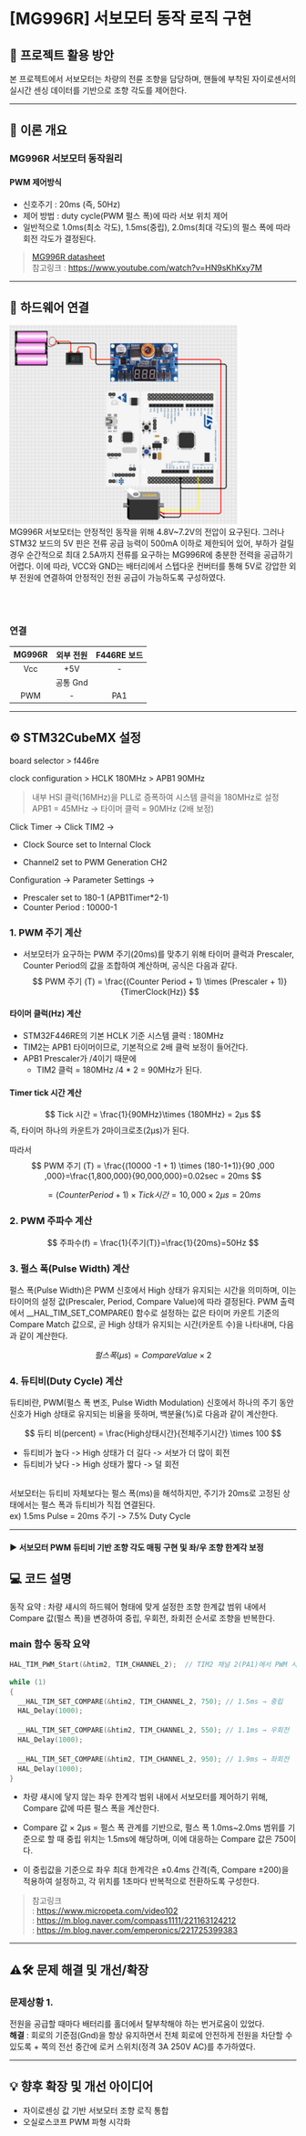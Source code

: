 
# [MG996R] 서보모터 동작 로직 구현

## 🎯 프로젝트 활용 방안
본 프로젝트에서 서보모터는 차량의 전륜 조향을 담당하며, 핸들에 부착된 자이로센서의 실시간 센싱 데이터를 기반으로 조향 각도를 제어한다.

---

## 📖 이론 개요

### MG996R 서보모터 동작원리

#### PWM 제어방식
- 신호주기 : 20ms (즉, 50Hz)
- 제어 방법 : duty cycle(PWM 펄스 폭)에 따라 서보 위치 제어
- 일반적으로 1.0ms(최소 각도), 1.5ms(중립), 2.0ms(최대 각도)의 펄스 폭에 따라 회전 각도가 결정된다.

> [MG996R datasheet](../datasheets/MG996R_datasheet.pdf)<br>
> 참고링크 : https://www.youtube.com/watch?v=HN9sKhKxy7M
---

## 🔌 하드웨어 연결

<img src="../wiring_diagram/servo_motor.png" alt="서보모터 결선도" width="400"/>

<br>
MG996R 서보모터는 안정적인 동작을 위해 4.8V~7.2V의 전압이 요구된다. 그러나 STM32 보드의 5V 핀은 전류 공급 능력이 500mA 이하로 제한되어 있어, 부하가 걸릴 경우 순간적으로 최대 2.5A까지 전류를 요구하는 MG996R에 충분한 전력을 공급하기 어렵다. 이에 따라, VCC와 GND는 배터리에서 스텝다운 컨버터를 통해 5V로 강압한 외부 전원에 연결하여 안정적인 전원 공급이 가능하도록 구성하였다.

<br><br>
### 연결
|MG996R|외부 전원|F446RE 보드|
|:---:|:---:|:---:|
|Vcc|+5V|-|
||공통 Gnd||
|PWM|-|PA1|


---  

## ⚙️ STM32CubeMX 설정
board selector > f446re

clock configuration > HCLK 180MHz > APB1 90MHz<br>
> 내부 HSI 클럭(16MHz)을 PLL로 증폭하여 시스템 클럭을 180MHz로 설정<br>
APB1 = 45MHz → 타이머 클럭 = 90MHz (2배 보정)

Click Timer → Click TIM2 →

- Clock Source set to Internal Clock

- Channel2 set to PWM Generation CH2

Configuration → Parameter Settings →

- Prescaler set to 180-1 (APB1Timer*2-1)
- Counter Period : 10000-1

### 1. PWM 주기 계산
- 서보모터가 요구하는 PWM 주기(20ms)를 맞추기 위해 타이머 클럭과 Prescaler, Counter Period의 값을 조합하여 계산하며, 공식은 다음과 같다.
$$
PWM 주기 (T) = \frac{(Counter Period + 1) \times (Prescaler + 1)}{TimerClock(Hz)}
$$

#### 타이머 클럭(Hz) 계산 
- STM32F446RE의 기본 HCLK 기준 시스템 클럭 : 180MHz<br>
- TIM2는 APB1 타이머이므로, 기본적으로 2배 클럭 보정이 들어간다.
- APB1 Prescaler가 /4이기 때문에 
    - TIM2 클럭 = 180MHz /4 * 2 = 90MHz가 된다.

#### Timer tick 시간 계산
$$
Tick 시간 = \frac{1}{90MHz}\times {180MHz} = 2μs
$$
즉, 타이머 하나의 카운트가 2마이크로초(2μs)가 된다.

따라서 
$$
PWM 주기 (T) = \frac{(10000 -1 + 1) \times (180-1+1)}{90 ,000 ,000}=\frac{1,800,000}{90,000,000}=0.02sec = 20ms
$$

$$
= {(Counter Period + 1)}\times{Tick 시간} = 10,000 \times 2μs = 20ms
$$

### 2. PWM 주파수 계산
$$
주파수(f) = \frac{1}{주기(T)}=\frac{1}{20ms}=50Hz
$$

### 3. 펄스 폭(Pulse Width) 계산
펄스 폭(Pulse Width)은 PWM 신호에서 High 상태가 유지되는 시간을 의미하며, 이는 타이머의 설정 값(Prescaler, Period, Compare Value)에 따라 결정된다. PWM 출력에서 __HAL_TIM_SET_COMPARE() 함수로 설정하는 값은 타이머 카운트 기준의 Compare Match 값으로, 곧 High 상태가 유지되는 시간(카운트 수)을 나타내며, 다음과 같이 계산한다.

$$
펄스 폭(μs) = {Compare Value} \times 2
$$

### 4. 듀티비(Duty Cycle) 계산
듀티비란, PWM(펄스 폭 변조, Pulse Width Modulation) 신호에서 하나의 주기 동안 신호가 High 상태로 유지되는 비율을 뜻하며, 백분율(%)로 다음과 같이 계산한다.

$$
듀티 비(percent) = \frac{High상태시간}{전체주기시간} \times 100
$$

- 듀티비가 높다 -> High 상태가 더 길다 -> 서보가 더 많이 회전
- 듀티비가 낮다 -> High 상태가 짧다 -> 덜 회전

<br>
서보모터는 듀티비 자체보다는 펄스 폭(ms)을 해석하지만, 주기가 20ms로 고정된 상태에서는 펄스 폭과 듀티비가 직접 연결된다.<br>
ex) 1.5ms Pulse = 20ms 주기 -> 7.5% Duty Cycle

---
#### ▶️ 서보모터 PWM 듀티비 기반 조향 각도 매핑 구현 및 좌/우 조향 한계각 보정

## 💻 코드 설명
동작 요약 : 차량 섀시의 하드웨어 형태에 맞게 설정한 조향 한계값 범위 내에서 Compare 값(펄스 폭)을 변경하여 중립, 우회전, 좌회전 순서로 조향을 반복한다. 

### main 함수 동작 요약
```c
HAL_TIM_PWM_Start(&htim2, TIM_CHANNEL_2);  // TIM2 채널 2(PA1)에서 PWM 시작
```

```c
while (1)
{
  __HAL_TIM_SET_COMPARE(&htim2, TIM_CHANNEL_2, 750); // 1.5ms → 중립
  HAL_Delay(1000);
  
  __HAL_TIM_SET_COMPARE(&htim2, TIM_CHANNEL_2, 550); // 1.1ms → 우회전
  HAL_Delay(1000);
  
  __HAL_TIM_SET_COMPARE(&htim2, TIM_CHANNEL_2, 950); // 1.9ms → 좌회전
  HAL_Delay(1000);
}
```

- 차량 섀시에 닿지 않는 좌우 한계각 범위 내에서 서보모터를 제어하기 위해, Compare 값에 따른 펄스 폭을 계산한다. 

- Compare 값 × 2μs = 펄스 폭 관계를 기반으로, 펄스 폭 1.0ms~2.0ms 범위를 기준으로 할 때 중립 위치는 1.5ms에 해당하며, 이에 대응하는 Compare 값은 750이다. 

- 이 중립값을 기준으로 좌우 최대 한계각은 ±0.4ms 간격(즉, Compare ±200)을 적용하여 설정하고, 각 위치를 1초마다 반복적으로 전환하도록 구성한다.


> 참고링크<br>
: https://www.micropeta.com/video102<br>
: https://m.blog.naver.com/compass1111/221163124212<br>
: https://m.blog.naver.com/emperonics/221725399383<br>

---


## ⚠️🛠️ 문제 해결 및 개선/확장

### 문제상황 1.
전원을 공급할 때마다 배터리를 홀더에서 탈부착해야 하는 번거로움이 있었다.  <br>
**해결** : 회로의 기준점(Gnd)을 항상 유지하면서 전체 회로에 안전하게 전원을 차단할 수 있도록 + 쪽의 전선 중간에 로커 스위치(정격 3A 250V AC)를 추가하였다. 

---

## 💡 향후 확장 및 개선 아이디어
- 자이로센싱 값 기반 서보모터 조향 로직 통합
- 오실로스코프 PWM 파형 시각화



